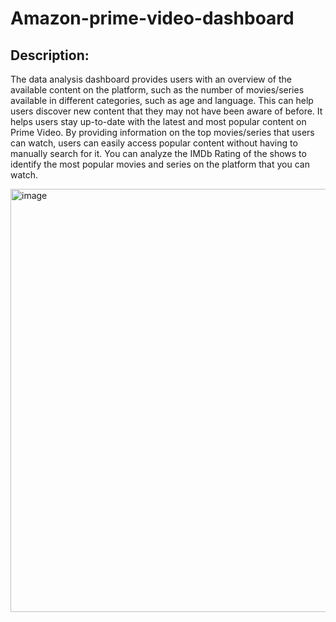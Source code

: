 # Amazon-prime-video-dashboard


## Description:
The data analysis dashboard provides users with an overview of the available content on the platform, such as the number of movies/series available in different categories, such as age and language. 
This can help users discover new content that they may not have been aware of before.
It helps users stay up-to-date with the latest and most popular content on Prime Video.
By providing information on the top movies/series that users can watch, users can easily access popular content without having to manually search for it. 
You can analyze the IMDb Rating of the shows to identify the most popular movies and series on the platform that you can watch. 

<img width="677" alt="image" src="https://user-images.githubusercontent.com/60089914/222557223-cd013147-9cc7-4269-93de-48ddf9ac7c27.png">
